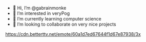 - 👋 Hi, I’m @gabrainmonke
- 👀 I’m interested in veryPog
- 🌱 I’m currently learning computer science
- 💞️ I’m looking to collaborate on very nice projects

<!---
gabrainmonke/gabrainmonke is a ✨ special ✨ repository because its `README.md` (this file) appears on your GitHub profile.
You can click the Preview link to take a look at your changes.
--->

https://cdn.betterttv.net/emote/60a1d7ed67644f1d67e87938/3x
